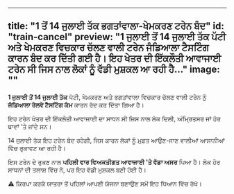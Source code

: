 
---
title: "1 ਤੋਂ 14 ਜੁਲਾਈ ਤੱਕ ਭਗਤਾਂਵਾਲਾ-ਖੇਮਕਰਣ ਟਰੇਨ ਬੰਦ"
id: "train-cancel"
preview: "1 ਜੁਲਾਈ ਤੋਂ 14 ਜੁਲਾਈ ਤੱਕ ਪੱਟੀ ਅਤੇ ਖੇਮਕਰਣ ਵਿਚਕਾਰ ਚੱਲਣ ਵਾਲੀ ਟਰੇਨ ਜੰਡਿਆਲਾ ਟੈਸਟਿੰਗ ਕਾਰਨ ਬੰਦ ਕਰ ਦਿੱਤੀ ਗਈ ਹੈ। ਇਹ ਖੇਤਰ ਦੀ ਇੱਕਲੌਤੀ ਆਵਾਜਾਈ ਟਰੇਨ ਸੀ ਜਿਸ ਨਾਲ ਲੋਕਾਂ ਨੂੰ ਵੱਡੀ ਮੁਸ਼ਕਲ ਆ ਰਹੀ ਹੈ..."
image: "" 
---
<p><strong>1 ਜੁਲਾਈ ਤੋਂ 14 ਜੁਲਾਈ ਤੱਕ</strong> ਪੱਟੀ, ਖੇਮਕਰਣ ਅਤੇ ਭਗਤਾਂਵਾਲਾ ਵਿਚਕਾਰ ਚੱਲਣ ਵਾਲੀ ਟਰੇਨ ਨੂੰ <strong>ਜੰਡਿਆਲਾ ਰੇਲਵੇ ਟੈਸਟਿੰਗ ਕੰਮ</strong> ਕਾਰਨ ਰੱਦ ਕਰ ਦਿੱਤਾ ਗਿਆ ਹੈ।</p>
<p>ਇਹ ਟਰੇਨ ਖੇਤਰ ਦੀ ਇੱਕਲੌਤੀ ਆਵਾਜਾਈ ਦਾ ਸਾਧਨ ਸੀ ਜਿਸ ਨਾਲ ਲੋਕ ਦਿਲੀ, ਅੰਮ੍ਰਿਤਸਰ ਜਾਂ ਹੋਰ ਥਾਵਾਂ 'ਤੇ ਜਾਂਦੇ ਸਨ।</p>
<p><span class='highlight'>14 ਜੁਲਾਈ ਤੱਕ ਇਹ ਟਰੇਨ ਬੰਦ ਰਹੇਗੀ</span>, ਜਿਸ ਕਾਰਨ ਲੋਕਾਂ ਨੂੰ ਮੁਫ਼ਤ ਆਉਣ-ਜਾਣ ਵਾਲੀਆਂ ਆਸਾਨੀਆਂ ਵਿੱਚ ਰੁਕਾਵਟ ਆ ਰਹੀ ਹੈ।</p>
<p>ਇਸ ਟਰੇਨ ਦੇ ਰੁਕਣ ਨਾਲ <strong>ਪਹਿਲੀ ਵਾਰ ਵਿਅਕਤੀਗਤ ਆਵਾਜਾਈ 'ਤੇ ਵੱਡਾ ਅਸਰ</strong> ਪਿਆ ਹੈ। ਲੋਕ ਹੋਰ ਸਾਧਨਾਂ ਦੀ ਤਲਾਸ਼ ਵਿੱਚ ਨੇ, ਪਰ ਇਹ ਵੱਡੀ ਮੁਸ਼ਕਲ ਬਣੀ ਹੋਈ ਹੈ।</p>
<p class='warning-message'>⚠️ ਕਿਰਪਾ ਕਰਕੇ ਯਾਤਰਾ ਤੋਂ ਪਹਿਲਾਂ ਆਪਣੀ ਯੋਜਨਾ ਬਣਾਉਣ ਸਮੇਂ ਇਹ ਧਿਆਨ ਵਿੱਚ ਰੱਖੋ।</p>
